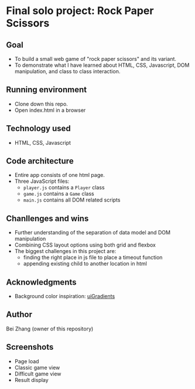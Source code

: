 # Final solo project: Rock Paper Scissors

## Goal

- To build a small web game of "rock paper scissors" and its variant.
- To demonstrate what I have learned about HTML, CSS, Javascript, DOM manipulation, and class to class interaction.

## Running environment

- Clone down this repo.
- Open index.html in a browser

## Technology used

- HTML, CSS, Javascript

## Code architecture

- Entire app consists of one html page.
- Three JavaScript files:
  - `player.js` contains a `Player` class
  - `game.js` contains a `Game` class
  - `main.js` contains all DOM related scripts

## Chanllenges and wins

- Further understanding of the separation of data model and DOM manipulation
- Combining CSS layout options using both grid and flexbox
- The biggest challenges in this project are:
  - finding the right place in js file to place a timeout function
  - appending existing child to another location in html

## Acknowledgments

- Background color inspiration: [uiGradients](https://uigradients.com/#MegaTron)

## Author

Bei Zhang (owner of this repository)

## Screenshots

- Page load
- Classic game view
- Difficult game view
- Result display
